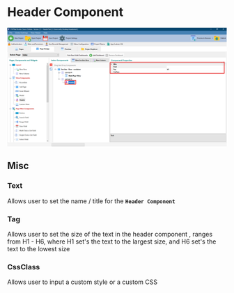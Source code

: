 # Header Component

![](../../.gitbook/assets/Header.png)

## Misc

### Text

Allows user to set the name / title for the **`Header Component`**

### Tag

Allows user to set the size of the text in the header component , ranges from H1 - H6, where H1 set's the text to the largest size, and H6 set's the text to the lowest size

### CssClass

Allows user to input a custom style or a custom CSS

